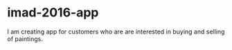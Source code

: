 # imad-2016-app
I am creating app for customers who are are interested in buying and selling of paintings. 
